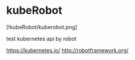 # kubeRobot

[!kubeRobot/kuberobot.png]

test kubernetes api by robot

https://kubernetes.io/
http://robotframework.org/


